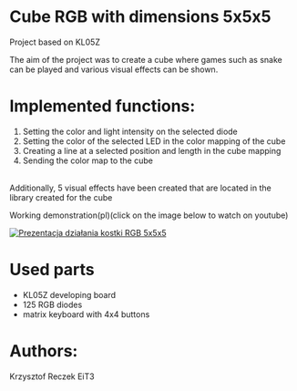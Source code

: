 # Cube RGB with dimensions 5x5x5

Project based on KL05Z

The aim of the project was to create a cube where games such as snake can be played and various visual effects can be shown.


# Implemented functions:
1. Setting the color and light intensity on the selected diode
2. Setting the color of the selected LED in the color mapping of the cube
3. Creating a line at a selected position and length in the cube mapping
4. Sending the color map to the cube
<br />
Additionally, 5 visual effects have been created that are located in the library created for the cube
<br />

Working demonstration(pl)(click on the image below to watch on youtube) 

<p align="center">
  
[![Prezentacja działania kostki RGB 5x5x5](https://i9.ytimg.com/vi_webp/ej48UOplicw/mqdefault.webp?sqp=CKyruIYG&rs=AOn4CLDtBxMOD9hB22tXV5ytPIZJE5BuXA)](https://www.youtube.com/watch?v=ej48UOplicw "Prezentacja działania kostki RGB 5x5x5")
  
</p>

  
# Used parts
- KL05Z developing board
- 125 RGB diodes
- matrix keyboard with 4x4 buttons


# Authors:
Krzysztof Reczek EiT3
